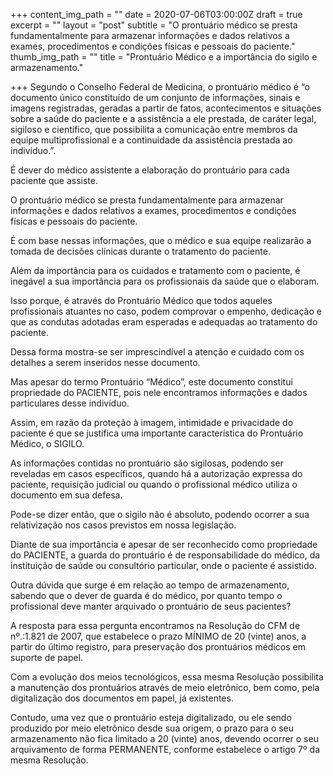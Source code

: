 +++
content_img_path = ""
date = 2020-07-06T03:00:00Z
draft = true
excerpt = ""
layout = "post"
subtitle = "O prontuário médico se presta fundamentalmente para armazenar informações e dados relativos a exames, procedimentos e condições físicas e pessoais do paciente."
thumb_img_path = ""
title = "Prontuário Médico e a importância do sigilo e armazenamento."

+++
Segundo o Conselho Federal de Medicina, o prontuário médico é “o documento único constituído de um conjunto de informações, sinais e imagens registradas, geradas a partir de fatos, acontecimentos e situações sobre a saúde do paciente e a assistência a ele prestada, de caráter legal, sigiloso e científico, que possibilita a comunicação entre membros da equipe multiprofissional e a continuidade da assistência prestada ao indivíduo.”.

É dever do médico assistente a elaboração do prontuário para cada paciente que assiste.

O prontuário médico se presta fundamentalmente para armazenar informações e dados relativos a exames, procedimentos e condições físicas e pessoais do paciente.

É com base nessas informações, que o médico e sua equipe realizarão a tomada de decisões clínicas durante o tratamento do paciente.

Além da importância para os cuidados e tratamento com o paciente, é inegável a sua importância para os profissionais da saúde que o elaboram.

Isso porque, é através do Prontuário Médico que todos aqueles profissionais atuantes no caso, podem comprovar o empenho, dedicação e que as condutas adotadas eram esperadas e adequadas ao tratamento do paciente.

Dessa forma mostra-se ser imprescindível a atenção e cuidado com os detalhes a serem inseridos nesse documento.

Mas apesar do termo Prontuário “Médico”, este documento constitui propriedade do PACIENTE, pois nele encontramos informações e dados particulares desse indivíduo.

Assim, em razão da proteção à imagem, intimidade e privacidade do paciente é que se justifica uma importante característica do Prontuário Médico, o SIGILO.

As informações contidas no prontuário são sigilosas, podendo ser reveladas em casos específicos, quando há a autorização expressa do paciente, requisição judicial ou quando o profissional médico utiliza o documento em sua defesa.

Pode-se dizer então, que o sigilo não é absoluto, podendo ocorrer a sua relativização nos casos previstos em nossa legislação.

Diante de sua importância e apesar de ser reconhecido como propriedade do PACIENTE, a guarda do prontuário é de responsabilidade do médico, da instituição de saúde ou consultório particular, onde o paciente é assistido.

Outra dúvida que surge é em relação ao tempo de armazenamento, sabendo que o dever de guarda é do médico, por quanto tempo o profissional deve manter arquivado o prontuário de seus pacientes?

A resposta para essa pergunta encontramos na Resolução do CFM de nº.:1.821 de 2007, que estabelece o prazo MÍNIMO de 20 (vinte) anos, a partir do último registro, para preservação dos prontuários médicos em suporte de papel.

Com a evolução dos meios tecnológicos, essa mesma Resolução possibilita a manutenção dos prontuários através de meio eletrônico, bem como, pela digitalização dos documentos em papel, já existentes.

Contudo, uma vez que o prontuário esteja digitalizado, ou ele sendo produzido por meio eletrônico desde sua origem, o prazo para o seu armazenamento não fica limitado a 20 (vinte) anos, devendo ocorrer o seu arquivamento de forma PERMANENTE, conforme estabelece o artigo 7º da mesma Resolução.
